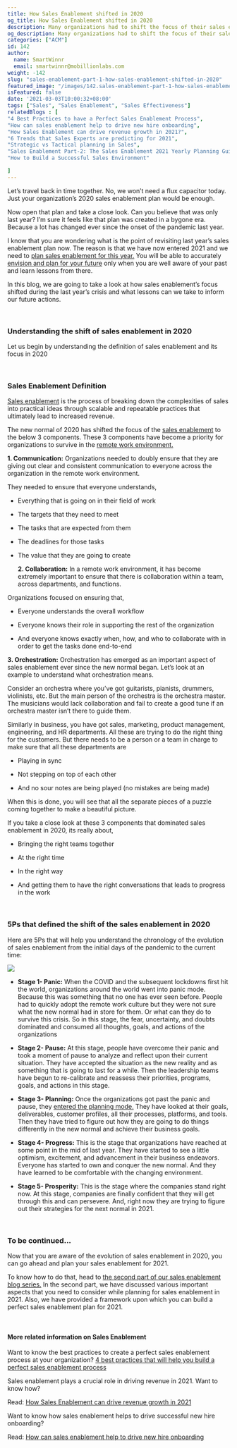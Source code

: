 ```yaml
---
title: How Sales Enablement shifted in 2020
og_title: How Sales Enablement shifted in 2020
description: Many organizations had to shift the focus of their sales enablement during the crisis in 2020. But how much has it changed over the last year and where do we stand right now?r
og_description: Many organizations had to shift the focus of their sales enablement during the crisis in 2020. But how much has it changed over the last year and where do we stand right now?
categories: ["ACM"]
id: 142
author:
  name: SmartWinnr
  email: smartwinnr@mobillionlabs.com
weight: -142
slug: "sales-enablement-part-1-how-sales-enablement-shifted-in-2020"
featured_image: "/images/142.sales-enablement-part-1-how-sales-enablement-shifted-in-2020.jpg"
isFeatured: false
date: '2021-03-03T10:00:32+08:00'
tags: ["Sales", "Sales Enablement", "Sales Effectiveness"]
relatedBlogs : [
"4 Best Practices to have a Perfect Sales Enablement Process",
"How can sales enablement help to drive new hire onboarding",
"How Sales Enablement can drive revenue growth in 2021?",
"6 Trends that Sales Experts are predicting for 2021",
"Strategic vs Tactical planning in Sales",
"Sales Enablement Part-2: The Sales Enablement 2021 Yearly Planning Guide",
"How to Build a Successful Sales Environment"

]
---
```

Let’s travel back in time together. No, we won’t need a flux capacitor today. Just your organization’s 2020 sales enablement plan would be enough.

Now open that plan and take a close look. Can you believe that was only last year? I’m sure it feels like that plan was created in a bygone era. Because a lot has changed ever since the onset of the pandemic last year.

I know that you are wondering what is the point of revisiting last year’s sales enablement plan now. The reason is that we have now entered 2021 and we need to <a href="https://www.smartwinnr.com/post/how-sales-enablement-can-drive-revenue-growth-in-2021/" class="ml_custom_link" target="_blank">plan sales enablement for this year.</a> You will be able to accurately <a href="https://www.smartwinnr.com/post/6-trends-that-sales-experts-are-predicting-for-2021/" class="ml_custom_link" target="_blank">envision and plan for your future</a> only when you are well aware of your past and learn lessons from there.

In this blog, we are going to take a look at how sales enablement’s focus shifted during the last year’s crisis and what lessons can we take to inform our future actions. 

<br>

### **Understanding the shift of sales enablement in 2020**

Let us begin by understanding the definition of sales enablement and its focus in 2020

<br>

### **Sales Enablement Definition**

<a href="https://www.smartwinnr.com/post/4-best-practices-to-have-a-perfect-sales-enablement-process/" class="ml_custom_link" target="_blank">Sales enablement</a> is the process of breaking down the complexities of sales into practical ideas through scalable and repeatable practices that ultimately lead to increased revenue. 

The new normal of 2020 has shifted the focus of the <a href="https://www.smartwinnr.com/post/how-can-sales-enablement-help-to-drive-new-hire-onboarding/" class="ml_custom_link" target="_blank">sales enablement</a> to the below 3 components. These 3 components have become a priority for organizations to survive in the <a href="https://www.smartwinnr.com/post/a-guide-to-remote-sales/" class="ml_custom_link" target="_blank">remote work environment.</a>

  **1. Communication:** 
  Organizations needed to doubly ensure that they are giving out clear and consistent communication to everyone across the organization in the remote work environment. 

They needed to ensure that everyone understands, 

* Everything that is going on in their field of work 

* The targets that they need to meet

* The tasks that are expected from them 

* The deadlines for those tasks 

* The value that they are going to create 


  **2. Collaboration:**
In a remote work environment, it has become extremely important to ensure that there is collaboration within a team, across departments, and functions. 

Organizations focused on ensuring that,

* Everyone understands the overall workflow

* Everyone knows their role in supporting the rest of the organization

* And everyone knows exactly when, how, and who to collaborate with in order to get the tasks done end-to-end 


**3. Orchestration:** 
Orchestration has emerged as an important aspect of sales enablement ever since the new normal began. Let’s look at an example to understand what orchestration means.

Consider an orchestra where you’ve got guitarists, pianists, drummers, violinists, etc. But the main person of the orchestra is the orchestra master. The musicians would lack collaboration and fail to create a good tune if an orchestra master isn’t there to guide them. 

Similarly in business, you have got sales, marketing, product management, engineering, and HR departments. All these are trying to do the right thing for the customers. But there needs to be a person or a team in charge to make sure that all these departments are 

* Playing in sync

* Not stepping on top of each other 

* And no sour notes are being played (no mistakes are being made) 


When this is done, you will see that all the separate pieces of a puzzle coming together to make a beautiful picture. 

If you take a close look at these 3 components that dominated sales enablement in 2020, its really about,

* Bringing the right teams together 

* At the right time

* In the right way

* And getting them to have the right conversations that leads to progress in the work

<br>

### **5Ps that defined the shift of the sales enablement in 2020**

Here are 5Ps that will help you understand the chronology of the evolution of sales enablement from the initial days of the pandemic to the current time: 

<img src="/images/142.5ps-of-sales-enablement.png">

* **Stage 1- Panic:** When the COVID and the subsequent lockdowns first hit the world, organizations around the world went into panic mode. Because this was something that no one has ever seen before. People had to quickly adopt the remote work culture but they were not sure what the new normal had in store for them. Or what can they do to survive this crisis. So in this stage, the fear, uncertainty, and doubts dominated and consumed all thoughts, goals, and actions of the organizations

* **Stage 2- Pause:** At this stage, people have overcome their panic and took a moment of pause to analyze and reflect upon their current situation. They have accepted the situation as the new reality and as something that is going to last for a while. Then the leadership teams have begun to re-calibrate and reassess their priorities, programs, goals, and actions in this stage. 

* **Stage 3- Planning:** Once the organizations got past the panic and pause, they <a href="https://www.smartwinnr.com/post/strategic-versus-tactical-planning-in-sales/" class="ml_custom_link" target="_blank">entered the planning mode.</a> They have looked at their goals, deliverables, customer profiles, all their processes, platforms, and tools. Then they have tried to figure out how they are going to do things differently in the new normal and achieve their business goals. 

* **Stage 4- Progress:** This is the stage that organizations have reached at some point in the mid of last year. They have started to see a little optimism, excitement, and advancement in their business endeavors. Everyone has started to own and conquer the new normal. And they have learned to be comfortable with the changing environment. 

* **Stage 5- Prosperity:** This is the stage where the companies stand right now. At this stage, companies are finally confident that they will get through this and can persevere. And, right now they are trying to figure out their strategies for the next normal in 2021.


<br>

### **To be continued...**

Now that you are aware of the evolution of sales enablement in 2020, you can go ahead and plan your sales enablement for 2021. 

To know how to do that, head to <a href="https://www.smartwinnr.com/post/sales-enablement-part-2-the-sales-enablement-2021-yearly-planning-guide/" class="ml_custom_link" target="_blank">the second part of our sales enablement blog series.</a> In the second part, we have discussed various important aspects that you need to consider while planning for sales enablement in 2021. Also, we have provided a framework upon which you can build a perfect sales enablement plan for 2021.

<br>

#### **More related information on Sales Enablement**

Want to know the best practices to create a perfect sales enablement process at your organization? <a href="https://www.smartwinnr.com/post/4-best-practices-to-have-a-perfect-sales-enablement-process/" class="ml_custom_link" target="_blank">4 best practices that will help you build a perfect sales enablement process</a>

Sales enablement plays a crucial role in driving revenue in 2021. Want to know how?

Read: <a href="https://www.smartwinnr.com/post/how-sales-enablement-can-drive-revenue-growth-in-2021/" class="ml_custom_link" target="_blank">How Sales Enablement can drive revenue growth in 2021</a>

Want to know how sales enablement helps to drive successful new hire onboarding?

Read: <a href="https://www.smartwinnr.com/post/how-can-sales-enablement-help-to-drive-new-hire-onboarding/" class="ml_custom_link" target="_blank">How can sales enablement help to drive new hire onboarding</a>